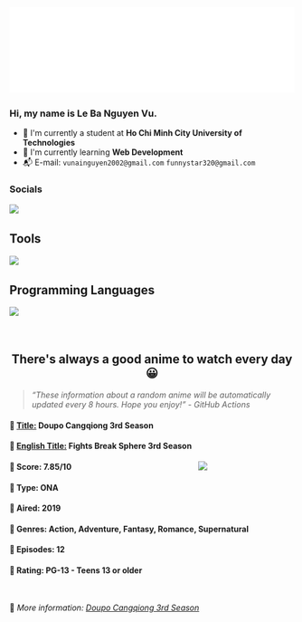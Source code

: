 
<img src="svg/nai.svg" />

<br />

<h3>Hi, my name is <strong>Le Ba Nguyen Vu</strong>.</h3>

- 🏫 I'm currently a student at **Ho Chi Minh City University of Technologies**
- 👀 I'm currently learning **Web Development**
- 📬 E-mail: `vunainguyen2002@gmail.com` `funnystar320@gmail.com`


<h3>Socials</h3>
<a target="_blank" href="https://instagram.com/vu.le1352"><img src="https://img.shields.io/badge/Instagram-%23E4405F.svg?style=for-the-badge&logo=Instagram&logoColor=white" /></a>

<p>
  <h2>Tools</h2>
  <a href="https://skillicons.dev">
    <img src="https://skillicons.dev/icons?i=git,dotnet,mongodb,express,react,nodejs,bootstrap,tailwind,laravel,docker&theme=dark" />
  </a>

  <br />

  <h2>Programming Languages</h2>

  <a href="https://skillicons.dev">
    <img src="https://skillicons.dev/icons?i=javascript,typescript,html,css,cs,php&theme=dark" />
  </a>
</p>

<br />

<h2 align="center">There's always a good anime to watch every day 😀</h2>

<blockquote>
<i>
<q>These information about a random anime will be automatically updated every 8 hours. Hope you enjoy!</q> - GitHub Actions
</i>
</blockquote>

<h4>
  <strong>🥭 <u>Title:</u></strong> Doupo Cangqiong 3rd Season
</h4>

<h4>🌿 <u>English Title:</u> Fights Break Sphere 3rd Season</h4>

<img align="right" width="170" src=https://cdn.myanimelist.net/images/anime/1643/102418.jpg />

<h4>🌱 Score: 7.85/10</h4>

<h4>🌲 Type: ONA</h4>

<h4>🌴 Aired: 2019</h4>

<h4>🌵 Genres: Action, Adventure, Fantasy, Romance, Supernatural</h4>

<h4>🥑 Episodes: 12</h4>

<h4>🍏 Rating: PG-13 - Teens 13 or older</h4>

<br />

🍂 *More information: [Doupo Cangqiong 3rd Season](https://myanimelist.net/anime/38436/Doupo_Cangqiong_3rd_Season)*
    